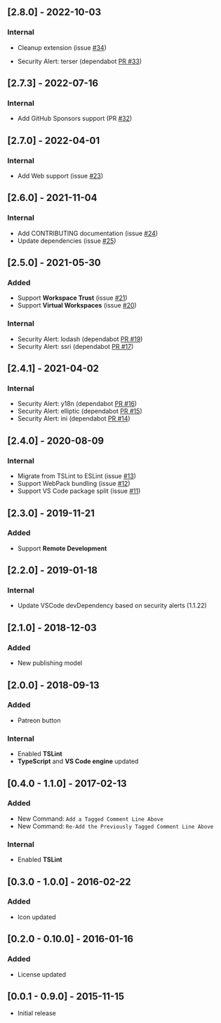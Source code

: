 ## [2.8.0] - 2022-10-03
### Internal
* Cleanup extension (issue [#34](https://github.com/alefragnani/vscode-tagged-comment/issues/34))
- Security Alert: terser (dependabot [PR #33](https://github.com/alefragnani/vscode-tagged-comment/pull/33))

## [2.7.3] - 2022-07-16
### Internal
* Add GitHub Sponsors support (PR [#32](https://github.com/alefragnani/vscode-tagged-comment/pull/32))

## [2.7.0] - 2022-04-01
### Internal
* Add Web support (issue [#23](https://github.com/alefragnani/vscode-tagged-comment/issues/23))

## [2.6.0] - 2021-11-04
### Internal
* Add CONTRIBUTING documentation (issue [#24](https://github.com/alefragnani/vscode-tagged-comment/issues/24))
* Update dependencies (issue [#25](https://github.com/alefragnani/vscode-tagged-comment/issues/25))

## [2.5.0] - 2021-05-30
### Added
* Support **Workspace Trust** (issue [#21](https://github.com/alefragnani/vscode-tagged-comment/issues/21))
* Support **Virtual Workspaces** (issue [#20](https://github.com/alefragnani/vscode-tagged-comment/issues/20))

### Internal
- Security Alert: lodash (dependabot [PR #19](https://github.com/alefragnani/vscode-tagged-comment/pull/19))
- Security Alert: ssri (dependabot [PR #17](https://github.com/alefragnani/vscode-tagged-comment/pull/17))

## [2.4.1] - 2021-04-02
### Internal
- Security Alert: y18n (dependabot [PR #16](https://github.com/alefragnani/vscode-tagged-comment/pull/16))
- Security Alert: elliptic (dependabot [PR #15](https://github.com/alefragnani/vscode-tagged-comment/pull/15))
- Security Alert: ini (dependabot [PR #14](https://github.com/alefragnani/vscode-tagged-comment/pull/14))

## [2.4.0] - 2020-08-09
### Internal
* Migrate from TSLint to ESLint (issue [#13](https://github.com/alefragnani/vscode-tagged-comment/issues/13))
* Support WebPack bundling (issue [#12](https://github.com/alefragnani/vscode-tagged-comment/issues/12))
* Support VS Code package split (issue [#11](https://github.com/alefragnani/vscode-tagged-comment/issues/11))

## [2.3.0] - 2019-11-21
### Added
* Support **Remote Development**

## [2.2.0] - 2019-01-18
### Internal
* Update VSCode devDependency based on security alerts (1.1.22)

## [2.1.0] - 2018-12-03
### Added
* New publishing model

## [2.0.0] - 2018-09-13
### Added
* Patreon button

### Internal
- Enabled **TSLint**
- **TypeScript** and **VS Code engine** updated

## [0.4.0 - 1.1.0] - 2017-02-13
### Added
- New Command: `Add a Tagged Comment Line Above`
- New Command: `Re-Add the Previously Tagged Comment Line Above`

### Internal
- Enabled **TSLint**

## [0.3.0 - 1.0.0] - 2016-02-22
### Added
- Icon updated

## [0.2.0 - 0.10.0] - 2016-01-16
### Added
- License updated

## [0.0.1 - 0.9.0] - 2015-11-15
- Initial release